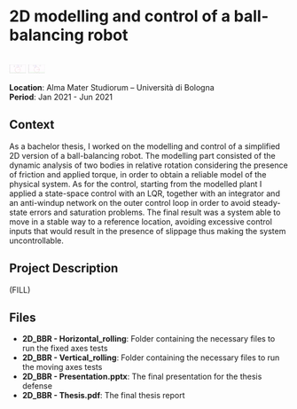 # 2D modelling and control of a ball-balancing robot

<br>
<img src="./2D_BBR%20-%20Horizontal_rolling/Horizontal_animation.gif" width="30"> <img src="./2D_BBR%20-%20Vertical_rolling/Vertical_animation.gif" width="30">
<br>

**Location**: Alma Mater Studiorum – Università di Bologna  
**Period**: Jan 2021 - Jun 2021  

## Context
As a bachelor thesis, I worked on the modelling and control of a simplified 2D version of a ball-balancing robot. The modelling part consisted of the dynamic analysis of two bodies in relative rotation considering the presence of friction and applied torque, in order to obtain a reliable model of the physical system. As for the control, starting from the modelled plant I applied a state-space control with an LQR, together with an integrator and an anti-windup network on the outer control loop in order to avoid steady-state errors and saturation problems. The final result was a system able to move in a stable way to a reference location, avoiding excessive control inputs that would result in the presence of slippage thus making the system uncontrollable.

## Project Description
(FILL) 

## Files
- **2D_BBR - Horizontal_rolling**: Folder containing the necessary files to run the fixed axes tests 
- **2D_BBR - Vertical_rolling**: Folder containing the necessary files to run the moving axes tests
- **2D_BBR - Presentation.pptx**: The final presentation for the thesis defense
- **2D_BBR - Thesis.pdf**: The final thesis report
